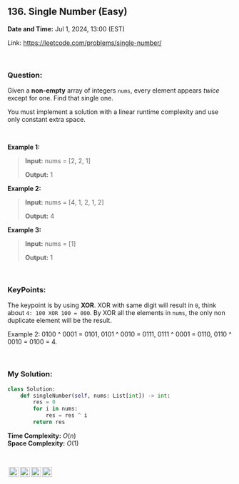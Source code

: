 ## 136. Single Number (Easy)
**Date and Time:** Jul 1, 2024, 13:00 (EST)

Link: https://leetcode.com/problems/single-number/

<br>

### Question:
Given a **non-empty** array of integers `nums`, every element appears *twice* except for one. Find that single one.

You must implement a solution with a linear runtime complexity and use only constant extra space.

<br>

**Example 1:**
> **Input:** nums = [2, 2, 1]
> 
> **Output:** 1

**Example 2:**
> **Input:** nums = [4, 1, 2, 1, 2]
> 
> **Output:** 4

**Example 3:**
> **Input:** nums = [1]
> 
> **Output:** 1

<br>

### KeyPoints: 
The keypoint is by using **XOR**. XOR with same digit will result in `0`, think about `4: 100 XOR 100 = 000`. By XOR all the elements in `nums`, the only non duplicate element will be the result.

Example 2: 0100 ^ 0001 = 0101, 0101 ^ 0010 = 0111, 0111 ^ 0001 = 0110, 0110 ^ 0010 = 0100 = 4.

<br>

### My Solution:
```python
class Solution:
    def singleNumber(self, nums: List[int]) -> int:
        res = 0
        for i in nums:
            res = res ^ i
        return res
```
**Time Complexity:** $O(n)$ <br>
**Space Complexity:** $O(1)$

<br>

<img style="height:22px!important;margin-left:3px;vertical-align:text-bottom;" src="https://mirrors.creativecommons.org/presskit/icons/cc.svg?ref=chooser-v1" alt="CC BY-NC-SA" title="CC BY-NC-SA"><img style="height:22px!important;margin-left:3px;vertical-align:text-bottom;" src="https://mirrors.creativecommons.org/presskit/icons/by.svg?ref=chooser-v1" alt="BY: credit must be given to the creator" title="BY: credit must be given to the creator"><img style="height:22px!important;margin-left:3px;vertical-align:text-bottom;" src="https://mirrors.creativecommons.org/presskit/icons/nc.svg?ref=chooser-v1" alt="NC: Only noncommercial uses of the work are permitted" title="NC: Only noncommercial uses of the work are permitted"><img style="height:22px!important;margin-left:3px;vertical-align:text-bottom;" src="https://mirrors.creativecommons.org/presskit/icons/sa.svg?ref=chooser-v1" alt="SA: Adaptations must be shared under the same terms" title="SA: Adaptations must be shared under the same terms">